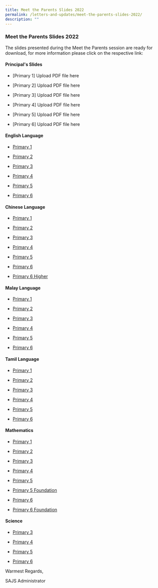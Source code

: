 ```yaml
---
title: Meet the Parents Slides 2022
permalink: /letters-and-updates/meet-the-parents-slides-2022/
description: ""
---
```

### Meet the Parents Slides 2022

The slides presented during the Meet the Parents session are ready for download, for more information please click on the respective link:

#### Principal's Slides  


*   [Primary 1] Upload PDF file here

*   [Primary 2] Upload PDF file here

*   [Primary 3] Upload PDF file here

*   [Primary 4] Upload PDF file here

*   [Primary 5] Upload PDF file here

*   [Primary 6] Upload PDF file here

#### English Language  

*   [Primary 1](/files/eld_p1.pdf)

*   [Primary 2](/files/eld_p2.pdf)

*   [Primary 3](/files/eld_p3.pdf)

*   [Primary 4](/files/eld_p4.pdf)

*   [Primary 5](/files/eld_p5.pdf)

*   [Primary 6](/files/eld_p6.pdf)

#### Chinese Language  

*   [Primary 1](/files/cld_p1.pdf)

*   [Primary 2](/files/cld_p2.pdf)

*   [Primary 3](/files/cld_p3.pdf)

*   [Primary 4](/files/cld_p4.pdf)

*   [Primary 5](/files/cld_p5.pdf)

*   [Primary 6](/files/cld_p6.pdf)

*   [Primary 6 Higher](/files/cld_p6h.pdf)

#### Malay Language

*   [Primary 1](/files/mld_p1.pdf)

*   [Primary 2](/files/mld_p2.pdf)

*   [Primary 3](/files/mld_p3.pdf)

*   [Primary 4](/files/mld_p4.pdf)

*   [Primary 5](/files/mld_p5.pdf)

*   [Primary 6](/files/mld_p6.pdf)

#### Tamil Language

*   [Primary 1](https://www.saintandrewsjunior.moe.edu.sg/qql/slot/u180/LettersAndUpdates/MTP%202022/2022%20MTP%20P1%20ML.pdf)

*   [Primary 2](https://www.saintandrewsjunior.moe.edu.sg/qql/slot/u180/LettersAndUpdates/MTP%202022/2022%20MTP%20P2%20ML.pdf)

*   [Primary 3](https://www.saintandrewsjunior.moe.edu.sg/qql/slot/u180/LettersAndUpdates/MTP%202022/2022%20MTP%20P3%20ML.pdf)

*   [Primary 4](https://www.saintandrewsjunior.moe.edu.sg/qql/slot/u180/LettersAndUpdates/MTP%202022/2022%20MTP%20P4%20ML.pdf)

*   [Primary 5](https://www.saintandrewsjunior.moe.edu.sg/qql/slot/u180/LettersAndUpdates/MTP%202022/2022%20MTP%20P5%20ML.pdf)

*   [Primary 6](https://www.saintandrewsjunior.moe.edu.sg/qql/slot/u180/LettersAndUpdates/MTP%202022/2022%20MTP%20P6%20ML.pdf)

#### Mathematics

*   [Primary 1](https://www.saintandrewsjunior.moe.edu.sg/qql/slot/u180/LettersAndUpdates/MTP%202022/2022%20MTP%20P1%20ML.pdf)

*   [Primary 2](https://www.saintandrewsjunior.moe.edu.sg/qql/slot/u180/LettersAndUpdates/MTP%202022/2022%20MTP%20P2%20ML.pdf)

*   [Primary 3](https://www.saintandrewsjunior.moe.edu.sg/qql/slot/u180/LettersAndUpdates/MTP%202022/2022%20MTP%20P3%20ML.pdf)

*   [Primary 4](https://www.saintandrewsjunior.moe.edu.sg/qql/slot/u180/LettersAndUpdates/MTP%202022/2022%20MTP%20P4%20ML.pdf)

*   [Primary 5](https://www.saintandrewsjunior.moe.edu.sg/qql/slot/u180/LettersAndUpdates/MTP%202022/2022%20MTP%20P5%20ML.pdf)

*   [Primary 5 Foundation](https://www.saintandrewsjunior.moe.edu.sg/qql/slot/u180/LettersAndUpdates/MTP%202022/2022%20MTP%20P5%20ML.pdf)

*   [Primary 6](https://www.saintandrewsjunior.moe.edu.sg/qql/slot/u180/LettersAndUpdates/MTP%202022/2022%20MTP%20P6%20ML.pdf)

*   [Primary 6 Foundation](https://www.saintandrewsjunior.moe.edu.sg/qql/slot/u180/LettersAndUpdates/MTP%202022/2022%20MTP%20P5%20ML.pdf)

#### Science

*   [Primary 3](https://www.saintandrewsjunior.moe.edu.sg/qql/slot/u180/LettersAndUpdates/MTP%202022/2022%20MTP%20P1%20ML.pdf)

*   [Primary 4](https://www.saintandrewsjunior.moe.edu.sg/qql/slot/u180/LettersAndUpdates/MTP%202022/2022%20MTP%20P2%20ML.pdf)

*   [Primary 5](https://www.saintandrewsjunior.moe.edu.sg/qql/slot/u180/LettersAndUpdates/MTP%202022/2022%20MTP%20P3%20ML.pdf)

*   [Primary 6](https://www.saintandrewsjunior.moe.edu.sg/qql/slot/u180/LettersAndUpdates/MTP%202022/2022%20MTP%20P4%20ML.pdf)


Warmest Regards,

SAJS Administrator